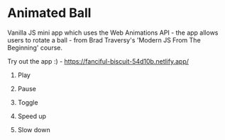 # Animated Ball

Vanilla JS mini app which uses the Web Animations API - the app allows users to rotate a ball - from Brad Traversy's 'Modern JS From The Beginning' course.

Try out the app :) - https://fanciful-biscuit-54d10b.netlify.app/

1. Play

2. Pause

3. Toggle

4. Speed up

5. Slow down

